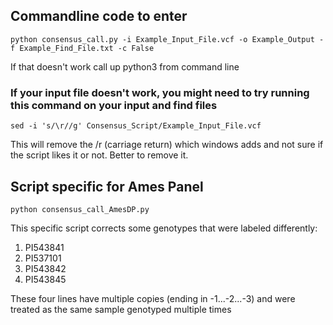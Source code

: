 ## Commandline code to enter

```
python consensus_call.py -i Example_Input_File.vcf -o Example_Output -f Example_Find_File.txt -c False
```

If that doesn't work call up python3 from command line


### If your input file doesn't work, you might need to try running this command on your input and find files 
```
sed -i 's/\r//g' Consensus_Script/Example_Input_File.vcf
```

This will remove the /r (carriage return) which windows adds and not sure if the script likes it or not. Better to remove it.


## Script specific for Ames Panel

```
python consensus_call_AmesDP.py
```

This specific script corrects some genotypes that were labeled differently:

1. PI543841
2. PI537101
3. PI543842
4. PI543845

These four lines have multiple copies (ending in -1...-2...-3) and were treated as the same sample genotyped multiple times
 